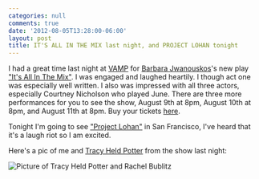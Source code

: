 ```yaml
---
categories: null
comments: true
date: '2012-08-05T13:28:00-06:00'
layout: post
title: IT'S ALL IN THE MIX last night, and PROJECT LOHAN tonight
---
```


I had a great time last night at [VAMP](https://maps.google.com/maps?q=547+Athol+Ave,+Oakland,+California+94606&ie=UTF-8&hq=&hnear=0x808f873faf40fdc1:0x5248d1137c4c8dd0,547+Athol+Ave,+Oakland,+CA+94606&gl=us&ei=FJ4dUODIMsikiQLwiYCQAg&ved=0CAkQ8gEwAA) for [Barbara Jwanouskos](http://dynamicsofgroove.wordpress.com/)'s new play ["It's All In The Mix"](https://www.facebook.com/events/434243053263196/). I was engaged and laughed heartily. I though act one was especially well written. I also was impressed with all three actors, especially Courtney Nicholson who played June. There are three more performances for you to see the show, August 9th at 8pm, August 10th at 8pm, and August 11th at 8pm. Buy your tickets [here](http://www.brownpapertickets.com/event/257660).

Tonight I'm going to see ["Project Lohan"](http://www.projectlohan.com/) in San Francisco, I've heard that it's a laugh riot so I am excited.

Here's a pic of me and [Tracy Held Potter](http://www.allterraintheater.org/?q=node/2) from the show last night:

![Picture of Tracy Held Potter and Rachel Bublitz](/images/tracyandrachel.JPG)